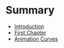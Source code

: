 # Summary

* [Introduction](README.md)
* [First Chapter](chapter1.md)
* [Animation Curves](animation-curves.md)

